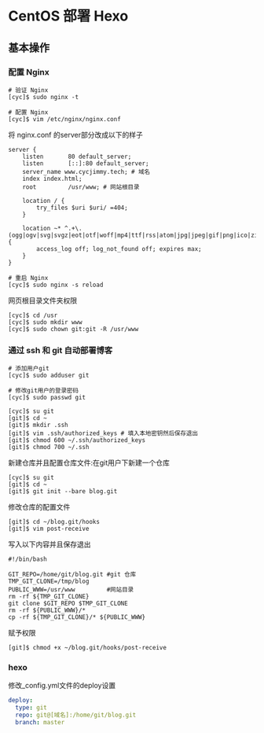 # CentOS 部署 Hexo

## 基本操作
### 配置 Nginx
```shell script
# 验证 Nginx
[cyc]$ sudo nginx -t

# 配置 Nginx
[cyc]$ vim /etc/nginx/nginx.conf
```

将 nginx.conf 的server部分改成以下的样子
```apacheconf
server {
    listen       80 default_server;
    listen       [::]:80 default_server;
    server_name www.cycjimmy.tech; # 域名
    index index.html;
    root         /usr/www; # 网站根目录
    
    location / {
        try_files $uri $uri/ =404;
    }
    
    location ~* ^.+\.(ogg|ogv|svg|svgz|eot|otf|woff|mp4|ttf|rss|atom|jpg|jpeg|gif|png|ico|zip|tgz|gz|rar|bz2|doc|xls|exe|ppt|tar|mid|midi|wav|bmp|rtf)$ {
        access_log off; log_not_found off; expires max;
    }
}
```

```shell script
# 重启 Nginx
[cyc]$ sudo nginx -s reload
```

网页根目录文件夹权限
```shell script
[cyc]$ cd /usr
[cyc]$ sudo mkdir www
[cyc]$ sudo chown git:git -R /usr/www
```

### 通过 ssh 和 git 自动部署博客
```shell script
# 添加用户git
[cyc]$ sudo adduser git 

# 修改git用户的登录密码
[cyc]$ sudo passwd git

[cyc]$ su git
[git]$ cd ~
[git]$ mkdir .ssh
[git]$ vim .ssh/authorized_keys # 填入本地密钥然后保存退出
[git]$ chmod 600 ~/.ssh/authorized_keys
[git]$ chmod 700 ~/.ssh
```

新建仓库并且配置仓库文件:在git用户下新建一个仓库
```shell script
[cyc]$ su git
[git]$ cd ~
[git]$ git init --bare blog.git
```

修改仓库的配置文件
```shell script
[git]$ cd ~/blog.git/hooks
[git]$ vim post-receive
```

写入以下内容并且保存退出
```shell script
#!/bin/bash

GIT_REPO=/home/git/blog.git #git 仓库
TMP_GIT_CLONE=/tmp/blog
PUBLIC_WWW=/usr/www         #网站目录
rm -rf ${TMP_GIT_CLONE}
git clone $GIT_REPO $TMP_GIT_CLONE
rm -rf ${PUBLIC_WWW}/*
cp -rf ${TMP_GIT_CLONE}/* ${PUBLIC_WWW}
```

赋予权限
```shell script
[git]$ chmod +x ~/blog.git/hooks/post-receive
```

### hexo
修改_config.yml文件的deploy设置
```yaml
deploy:
  type: git
  repo: git@[域名]:/home/git/blog.git
  branch: master
```